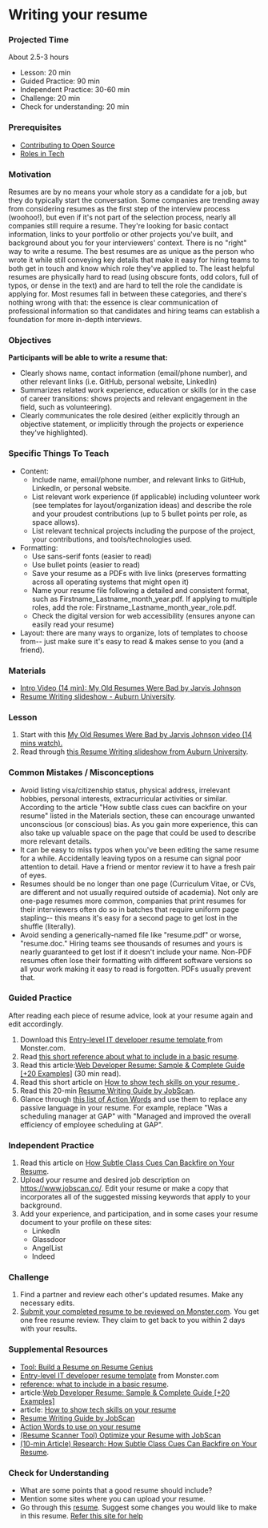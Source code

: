 # Writing your resume

### Projected Time
About 2.5-3 hours
- Lesson: 20 min
- Guided Practice:  90 min
- Independent Practice:  30-60 min
- Challenge: 20 min
- Check for understanding: 20 min

### Prerequisites
- [Contributing to Open Source](/open-source/open-source.md)
- [Roles in Tech](/roles-in-tech/roles-in-tech.md)

### Motivation
Resumes are by no means your whole story as a candidate for a job, but they do typically start the conversation. Some companies are trending away from considering resumes as the first step of the interview process (woohoo!), but even if it's not part of the selection process, nearly all companies still require a resume. They're looking for basic contact information, links to your portfolio or other projects you've built, and background about you for your interviewers' context. There is no "right" way to write a resume. The best resumes are as unique as the person who wrote it while still conveying key details that make it easy for hiring teams to both get in touch and know which role they've applied to. The least helpful resumes are physically hard to read (using obscure fonts, odd colors, full of typos, or dense in the text) and are hard to tell the role the candidate is applying for. Most resumes fall in between these categories, and there's nothing wrong with that: the essence is clear communication of professional information so that candidates and hiring teams can establish a foundation for more in-depth interviews.

### Objectives
**Participants will be able to write a resume that:**
- Clearly shows name, contact information (email/phone number), and other relevant links (i.e. GitHub, personal website, LinkedIn)
- Summarizes related work experience, education or skills (or in the case of career transitions: shows projects and relevant engagement in the field, such as volunteering).
- Clearly communicates the role desired (either explicitly through an objective statement, or implicitly through the projects or experience they've highlighted).

### Specific Things To Teach
- Content: 
    - Include name, email/phone number, and relevant links to GitHub, LinkedIn, or personal website.
    - List relevant work experience (if applicable) including volunteer work (see templates for layout/organization ideas) and describe the role and your proudest contributions (up to 5 bullet points per role, as space allows). 
    - List relevant technical projects including the purpose of the project, your contributions, and tools/technologies used. 
- Formatting: 
    - Use sans-serif fonts (easier to read)
    - Use bullet points (easier to read)
    - Save your resume as a PDFs with live links (preserves formatting across all operating systems that might open it)
    - Name your resume file following a detailed and consistent format, such as Firstname_Lastname_month_year.pdf. If applying to multiple roles, add the role: Firstname_Lastname_month_year_role.pdf.
    - Check the digital version for web accessibility (ensures anyone can easily read your resume) 
- Layout: there are many ways to organize, lots of templates to choose from-- just make sure it's easy to read & makes sense to you (and a friend).

### Materials
- [Intro Video (14 min): My Old Resumes Were Bad by Jarvis Johnson](https://youtu.be/RHwsIW44HbA)
- [Resume Writing slideshow - Auburn University](https://drive.google.com/file/d/1jADevudEn2pLGO64SZIPPklrux4nL5JU/view).

### Lesson
1. Start with this [My Old Resumes Were Bad by Jarvis Johnson video (14 mins watch).](https://youtu.be/RHwsIW44HbA)
2. Read through [this Resume Writing slideshow from Auburn University](https://drive.google.com/file/d/1jADevudEn2pLGO64SZIPPklrux4nL5JU/view).


### Common Mistakes / Misconceptions
- Avoid listing visa/citizenship status, physical address, irrelevant hobbies, personal interests, extracurricular activities or similar. According to the article "How subtle class cues can backfire on your resume" listed in the Materials section, these can encourage unwanted unconscious (or conscious) bias. As you gain more experience, this can also take up valuable space on the page that could be used to describe more relevant details.
- It can be easy to miss typos when you've been editing the same resume for a while. Accidentally leaving typos on a resume can signal poor attention to detail. Have a friend or mentor review it to have a fresh pair of eyes.
- Resumes should be no longer than one page (Curriculum Vitae, or CVs, are different and not usually required outside of academia). Not only are one-page resumes more common, companies that print resumes for their interviewers often do so in batches that require uniform page stapling-- this means it's easy for a second page to get lost in the shuffle (literally).
- Avoid sending a generically-named file like "resume.pdf" or worse, "resume.doc." Hiring teams see thousands of resumes and yours is nearly guaranteed to get lost if it doesn't include your name. Non-PDF resumes often lose their formatting with different software versions so all your work making it easy to read is forgotten. PDFs usually prevent that.

### Guided Practice
After reading each piece of resume advice, look at your resume again and edit accordingly.
1. Download this [Entry-level IT developer resume template
    ](https://www.monster.com/career-advice/article/sample-resume-IT-developer-entry-level) from Monster.com.
2. Read [this short reference about what to include in a basic resume](https://career.ucsd.edu/undergraduates/prepar-resume-covlet/writing-effective-resume.html).
3. Read this article:[Web Developer Resume: Sample & Complete Guide [+20 Examples]](https://zety.com/blog/web-developer-resume) (30 min read).
4. Read this short article on [How to show tech skills on your resume
](https://www.monster.com/career-advice/article/show-your-skills-on-your-it-resume).
5. Read this 20-min [Resume Writing Guide by JobScan](https://www.jobscan.co/resume-writing-guide).
6. Glance through [this list of Action Words](http://career.opcd.wfu.edu/files/2011/05/Action-Verbs-for-Resumes.pdf) and use them to replace any passive language in your resume. For example, replace "Was a scheduling manager at GAP" with "Managed and improved the overall efficiency of employee scheduling at GAP".

### Independent Practice
1. Read this article on [How Subtle Class Cues Can Backfire on Your Resume](https://hbr.org/2016/12/research-how-subtle-class-cues-can-backfire-on-your-resume).
2. Upload your resume and desired job description on https://www.jobscan.co/. Edit your resume or make a copy that incorporates all of the suggested missing keywords that apply to your background.
3. Add your experience, and participation, and in some cases your resume document to your profile on these sites:
    - LinkedIn
    - Glassdoor
    - AngelList
    - Indeed
    
### Challenge
1. Find a partner and review each other's updated resumes. Make any necessary edits.
2. [Submit your completed resume to be reviewed on Monster.com](https://www.monster.com/resumes/post-resume2). You get one free resume review. They claim to get back to you within 2 days with your results.

### Supplemental Resources
- [Tool: Build a Resume on Resume Genius](https://resumegenius.com/resume-formats)
- [Entry-level IT developer resume template](https://www.monster.com/career-advice/article/sample-resume-IT-developer-entry-level) from Monster.com
- [reference: what to include in a basic resume](https://career.ucsd.edu/undergraduates/prepar-resume-covlet/writing-effective-resume.html).
- article:[Web Developer Resume: Sample & Complete Guide [+20 Examples]](https://zety.com/blog/web-developer-resume)
- article: [How to show tech skills on your resume](https://www.monster.com/career-advice/article/show-your-skills-on-your-it-resume)
- [Resume Writing Guide by JobScan](https://www.jobscan.co/resume-writing-guide)
- [Action Words to use on your resume](http://career.opcd.wfu.edu/files/2011/05/Action-Verbs-for-Resumes.pdf)
- [(Resume Scanner Tool) Optimize your Resume with JobScan](https://www.jobscan.co/)
- [(10-min Article) Research: How Subtle Class Cues Can Backfire on Your Resume](https://hbr.org/2016/12/research-how-subtle-class-cues-can-backfire-on-your-resume).


### Check for Understanding
- What are some points that a good resume should include?
- Mention some sites where you can upload your resume.
- Go through this [resume](https://www.zipjob.com/blog/wp-content/uploads/2017/06/Bad-Resume-Example.jpg). Suggest some changes you would like to make in this resume. [Refer this site for help](https://www.zipjob.com/blog/bad-resume-example-fixed/)
